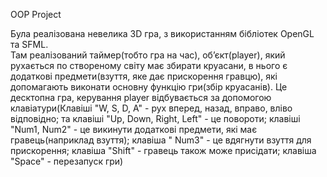
OOP Project

Була реалізована невелика 3D гра, з використанням бібліотек OpenGL та SFML.  
Там реалізований таймер(тобто гра на час), обʼєкт(player), який рухається по створеному світу має збирати круасани, в нього є додаткові предмети(взуття, яке дає прискорення гравцю), які допомагають виконати основну функцію гри(збір круасанів). 
Це десктопна гра, керування player відбувається за допомогою клавіатури(Клавіші "W, S, D, A" - рух вперед, назад, вправо, вліво відповідно; та клавіші "Up, Down, Right, Left" - це повороти; клавіші "Num1, Num2" - це викинути додаткові предмети, які має гравець(наприклад взуття); клавіша " Num3" - це вдягнути взуття для прискорення; клавіша "Shift" - гравець також може присідати; клавіша "Space" - перезапуск гри)
